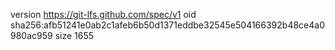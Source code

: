version https://git-lfs.github.com/spec/v1
oid sha256:afb51241e0ab2c1afeb6b50d1371eddbe32545e504166392b48ce4a0980ac959
size 1655
